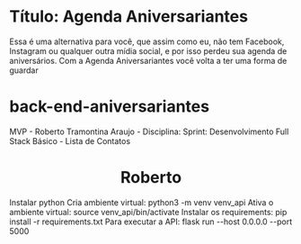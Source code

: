 # Título: Agenda Aniversariantes 
Essa é uma alternativa para você, que assim como eu, não tem Facebook, Instagram ou qualquer outra mídia social, e por isso perdeu sua agenda de aniversários. Com a Agenda Aniversariantes você volta a ter uma forma de guardar  
# back-end-aniversariantes
MVP - Roberto Tramontina Araujo - Disciplina: Sprint: Desenvolvimento Full Stack Básico - Lista de Contatos

<h1 align="center"> Roberto </h1>

Instalar python
Cria ambiente virtual: python3 -m venv venv_api
Ativa o ambiente virtual: source venv_api/bin/activate
Instalar os requirements: pip install -r requirements.txt
Para executar a API: flask run --host 0.0.0.0 --port 5000
